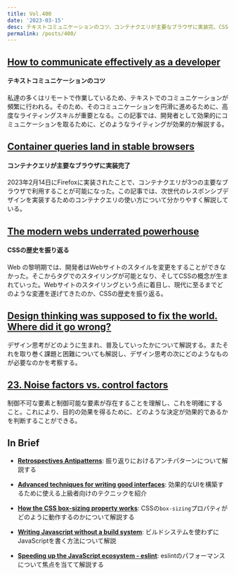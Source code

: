 ```yaml
---
title: Vol.400
date: '2023-03-15'
desc: テキストコミュニケーションのコツ、コンテナクエリが主要なブラウザに実装完、CSSの歴史を振り返る、ほか計10リンク
permalink: /posts/400/
---
```


## [How to communicate effectively as a developer](https://www.karlsutt.com/articles/communicating-effectively-as-a-developer/)
#### テキストコミュニケーションのコツ

私達の多くはリモートで作業しているため、テキストでのコミュニケーションが頻繁に行われる。そのため、そのコミュニケーションを円滑に進めるために、高度なライティングスキルが重要となる。この記事では、開発者として効果的にコミュニケーションを取るために、どのようなライティングが効果的か解説する。

## [Container queries land in stable browsers](https://web.dev/cq-stable/)
#### コンテナクエリが主要なブラウザに実装完了

2023年2月14日にFirefoxに実装されたことで、コンテナクエリが3つの主要なブラウザで利用することが可能になった。この記事では、次世代のレスポンシブデザインを実装するためのコンテナクエリの使い方について分かりやすく解説している。

## [The modern webs underrated powerhouse](https://github.com/readme/featured/css-future)
#### CSSの歴史を振り返る

Web の黎明期では、開発者はWebサイトのスタイルを変更をすることができなかった。そこからタグでのスタイリングが可能となり、そしてCSSの概念が生まれていった。Webサイトのスタイリングという点に着目し、現代に至るまでどのような変遷を遂げてきたのか、CSSの歴史を振り返る。

## [Design thinking was supposed to fix the world. Where did it go wrong?](https://www.technologyreview.com/2023/02/09/1067821/design-thinking-retrospective-what-went-wrong/)

デザイン思考がどのように生まれ、普及していったかについて解説する。またそれを取り巻く課題と困難についても解説し、デザイン思考の次にどのようなものが必要なのかを考察する。


## [23. Noise factors vs. control factors](https://world.hey.com/rjs/23-noise-factors-vs-control-factors-5b7d021c)

制御不可な要素と制御可能な要素が存在することを理解し、これを明確にすること。これにより、目的の効果を得るために、どのような決定が効果的であるかを判断することができる。


## In Brief

- **[Retrospectives Antipatterns](https://martinfowler.com/articles/retrospective-antipatterns.html)**: 振り返りにおけるアンチパターンについて解説する

- **[Advanced techniques for writing good interfaces](https://uxdesign.cc/advanced-techniques-for-writing-good-interfaces-c030ae60150)**: 効果的なUIを構築するために使える上級者向けのテクニックを紹介

- **[How the CSS box-sizing property works](https://andy-bell.co.uk/how-the-css-box-sizing-property-works/)**: CSSの`box-sizing`プロパティがどのように動作するのかについて解説する

- **[Writing Javascript without a build system](https://jvns.ca/blog/2023/02/16/writing-javascript-without-a-build-system/)**: ビルドシステムを使わずにJavaScriptを書く方法について解説

- **[Speeding up the JavaScript ecosystem - eslint](https://marvinh.dev/blog/speeding-up-javascript-ecosystem-part-3/)**: eslintのパフォーマンスについて焦点を当てて解説する
